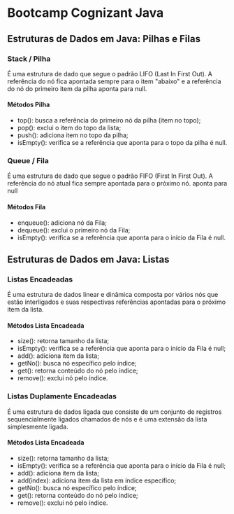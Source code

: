 # Bootcamp Cognizant Java

## Estruturas de Dados em Java: Pilhas e Filas

### Stack / Pilha
É uma estrutura de dado que segue o padrão LIFO (Last In First Out). A referência do nó fica apontada sempre para o item "abaixo" e a referência do nó do primeiro item da pilha 
aponta para null.

#### Métodos Pilha
* top(): busca a referência do primeiro nó da pilha (item no topo);
* pop(): exclui o item do topo da lista;
* push(): adiciona item no topo da pilha;
* isEmpty(): verifica se a referência que aponta para o topo da pilha é null.

### Queue / Fila
É uma estrutura de dado que segue o padrão FIFO (First In First Out). A referência do nó atual fica sempre apontada para o próximo nó.
aponta para null

#### Métodos Fila
* enqueue(): adiciona nó da Fila;
* dequeue(): exclui o primeiro nó da Fila;
* isEmpty(): verifica se a referência que aponta para o início da Fila é null.

## Estruturas de Dados em Java: Listas

### Listas Encadeadas
É uma estrutura de dados linear e dinâmica composta por vários nós que estão interligados e suas respectivas referências apontadas para o próximo item da lista.

#### Métodos Lista Encadeada
* size(): retorna tamanho da lista;
* isEmpty(): verifica se a referência que aponta para o início da Fila é null;
* add(): adiciona item da lista;
* getNo(): busca nó específico pelo índice;
* get(): retorna conteúdo do nó pelo índice;
* remove(): exclui nó pelo índice.

### Listas Duplamente Encadeadas
É uma estrutura de dados ligada que consiste de um conjunto de registros sequencialmente ligados chamados de nós e é uma extensão da lista simplesmente ligada.

#### Métodos Lista Encadeada
* size(): retorna tamanho da lista;
* isEmpty(): verifica se a referência que aponta para o início da Fila é null;
* add(): adiciona item da lista;
* add(index): adiciona item da lista em índice específico;
* getNo(): busca nó específico pelo índice;
* get(): retorna conteúdo do nó pelo índice;
* remove(): exclui nó pelo índice.

